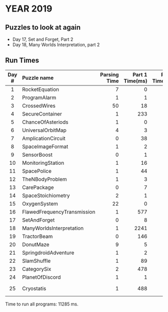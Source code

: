 # YEAR 2019

## Puzzles to look at again
* Day 17, Set and Forget, Part 2
* Day 18, Many Worlds Interpretation, part 2

## Run Times

|Day #|              Puzzle name |        Parsing Time |     Part 1 Time(ms) |     Part 2 Time(ms) |       Part 1 Answer |  Part 2 Answer |
|:-----:|:---|---:|---:|---:|---:|------:|
|   1 |           RocketEquation |                   7 |                   0 |                   1 |             3391707 |        5084676 |
|   2 |             ProgramAlarm |                   1 |                   1 |                 100 |             5290681 |                     5741 |
|   3 |             CrossedWires |                  50 |                  18 |                  18 |                 227 |                    20286 |
|   4 |          SecureContainer |                   1 |                 233 |                   2 |                1729 |                     1172 |
|   5 |        ChanceOfAsteriods |                   1 |                   0 |                   2 |            16574641 |                 15163975 |
|   6 |        UniversalOrbitMap |                   4 |                   3 |                   0 |              273985 |                      460 |
|   7 |       AmplicationCircuit |                   0 |                  38 |                3371 |              255840 |                 84088865 |
|   8 |         SpaceImageFormat |                   1 |                   2 |                   1 |                 828 |                    ZLBJF |
|   9 |              SensorBoost |                   0 |                   1 |                  71 |          4006117640 |                    88231 |
|  10 |        MonitoringStation |                   1 |                  16 |                  23 |                 326 |                     1623 |
|  11 |              SpacePolice |                   1 |                  44 |                   6 |                2418 |                  GREJALPR|
|  12 |          TheNBodyProblem |                   1 |                   3 |                 162 |                6423 |          327636285682704 |
|  13 |              CarePackage |                   0 |                   7 |                 179 |                 260 |                    12952 |
|  14 |       SpaceStoichiometry |                   2 |                   1 |                   8 |              397771 |                  3126714 |
|  15 |             OxygenSystem |                  22 |                   0 |                   4 |                 244 |                      278 |
|  16 |FlawedFrequencyTransmission |                   1 |                 577 |                 468 |            59281788 |                 96062868 |
|  17 |             SetAndForget |                   0 |                   8 |                  14 |                   0 |                   952010 |
|  18 | ManyWorldsInterpretation |                   1 |                2241 |                   0 |                3646 |               needs work |
|  19 |              TractorBeam |                   0 |                 146 |                 600 |                 118 |                 18651593 |
|  20 |                DonutMaze |                   9 |                   5 |                 459 |                 600 |                     6666 |
|  21 |     SpringdroidAdventure |                   1 |                   2 |                  48 |            19349530 |               1142805439 |
|  22 |              SlamShuffle |                   1 |                  89 |                   1 |                6978 |           24460989449140 |
|  23 |              CategorySix |                   2 |                 478 |                   0 |               26464 |                    19548 |
|  24 |          PlanetOfDiscord |                   1 |                   1 |                 225 |            30446641 |                     1985 |
|  25 |               Cryostatis |                   1 |                 488 |                   0 |              196872 |Click on link to complete |

Time to run all programs: 11285 ms.
